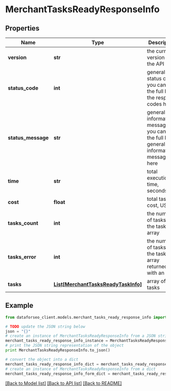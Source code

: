 # MerchantTasksReadyResponseInfo


## Properties

Name | Type | Description | Notes
------------ | ------------- | ------------- | -------------
**version** | **str** | the current version of the API | [optional] 
**status_code** | **int** | general status code you can find the full list of the response codes here | [optional] 
**status_message** | **str** | general informational message you can find the full list of general informational messages here | [optional] 
**time** | **str** | total execution time, seconds | [optional] 
**cost** | **float** | total tasks cost, USD | [optional] 
**tasks_count** | **int** | the number of tasks in the tasks array | [optional] 
**tasks_error** | **int** | the number of tasks in the tasks array returned with an error | [optional] 
**tasks** | [**List[MerchantTasksReadyTaskInfo]**](MerchantTasksReadyTaskInfo.md) | array of tasks | [optional] 

## Example

```python
from dataforseo_client.models.merchant_tasks_ready_response_info import MerchantTasksReadyResponseInfo

# TODO update the JSON string below
json = "{}"
# create an instance of MerchantTasksReadyResponseInfo from a JSON string
merchant_tasks_ready_response_info_instance = MerchantTasksReadyResponseInfo.from_json(json)
# print the JSON string representation of the object
print MerchantTasksReadyResponseInfo.to_json()

# convert the object into a dict
merchant_tasks_ready_response_info_dict = merchant_tasks_ready_response_info_instance.to_dict()
# create an instance of MerchantTasksReadyResponseInfo from a dict
merchant_tasks_ready_response_info_form_dict = merchant_tasks_ready_response_info.from_dict(merchant_tasks_ready_response_info_dict)
```
[[Back to Model list]](../README.md#documentation-for-models) [[Back to API list]](../README.md#documentation-for-api-endpoints) [[Back to README]](../README.md)


